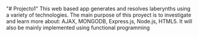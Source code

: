 "# Projecto1" 
This web based app generates and resolves laberynths using a variety of technologies. The main purpose of this proyect is to investigate and learn more about: AJAX, MONGODB, Express.js, Node.js, HTML5. It will also be mainly implemented using functional programming
